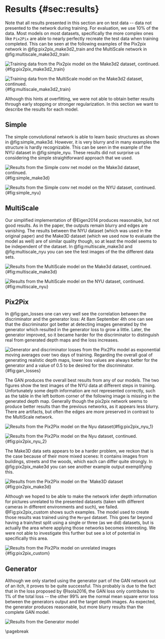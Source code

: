 # Results  {#sec:results}

Note that all results presented in this section are on test data -- data not presented to the network during training. For evaluation, we use 10% of the data. Most models on most datasets, specifically the more complex ones like `Pix2Pix` are able to nearly perfectly recreate the test data when training completed. This can be seen at the following examples of the Pix2pix network in @fig:pix2pix_make3d2_train and the MultiScale network in @fig:multiscale_make3d2_train:

![Training data from the `Pix2pix` model on the `Make3d2` dataset, continued.](assets/pix2pix_make3d2_train.png){#fig:pix2pix_make3d2_train}

![Training data from the `MultiScale` model on the `Make3d2` dataset, continued.](assets/multiscale_make3d2_train.png){#fig:multiscale_make3d2_train}

Although this hints at overfitting, we were not able to obtain better results through early stopping or stronger regularization. In this section we want to describe the results for each model.

## Simple

The simple convolutional network is able to learn basic structures as shown in @fig:simple_make3d. However, it is very blurry and in many examples the structure is hardly recognizable. This can be seen in the example of the NYU dataset in @fig:simple_nyu. These results did not surprise us considering the simple straightforward approach that we used.

![Results from the `Simple conv net` model on the `Make3d` dataset, continued.](assets/simple_make3d.png){#fig:simple_make3d}

![Results from the `Simple conv net` model on the `NYU` dataset, continued.](assets/simple_nyu.png){#fig:simple_nyu}

## MultiScale

Our simplified implementation of @Eigen2014 produces reasonable, but not good results. As in the paper, the outputs remain blurry and edges are vanishing. The results between the NYU dataset (which was used in the original paper) and the Make3D dataset (which we used now to evaluate the model as well) are of similar quality though, so at least the model seems to be independent of the dataset. In @fig:multiscale_make3d and @fig:multiscale_nyu you can see the test images of the the different data sets.

![Results from the `MultiScale` model on the `Make3d` dataset, continued.](assets/multiscale_make3d.png){#fig:multiscale_make3d}

![Results from the `MultiScale` model on the `NYU` dataset, continued.](assets/multiscale_nyu.png){#fig:multiscale_nyu}

## Pix2Pix

In @fig:gan_losses one can very well see the correlation between the discriminator and the generator loss: At 8am September 4th one can see that the discriminator got better at detecting images generated by the generator which resulted in the generator loss to grow a little. Later, the generator improved, so it became harder for the discriminator to distinguish real from generated depth maps and the loss increases.

![Generator and discriminator losses from the Pix2Pix model as exponential moving averages over two days of training. Regarding the overall goal of generating realistic depth maps, lower loss values are always better for the generator and a value of 0.5 to be desired for the discriminator.](assets/gan_losses.png){#fig:gan_losses}

The GAN produces the overall best results from any of our models. The two figures show the test images of the NYU data at different steps in training. Unfortunately some depth information are not represented correctly, such as the table in the left bottom corner of the following image is missing in the generated depth map. Generally though the pix2pix network seems to produce better results than the previous networks, as it appears less blurry. There are artifacts, but often the edges are more preserved in contrast to the MultiScale network.

![Results from the `Pix2Pix` model on the `Nyu` dataset](assets/pix2pix_nyu_1.png){#fig:pix2pix_nyu_1}

![Results from the `Pix2Pix` model on the `Nyu` dataset, continued.](assets/pix2pix_nyu_2.png){#fig:pix2pix_nyu_2}

The Make3D data sets appears to be a harder problem, we reckon that is the case because of their more mixed scenes: It contains images from buildings, streets and the woods, which each can differ quite strongly. In @fig:pix2pix_make3d you can see another example output exemplifying this.

![Results from the `Pix2Pix` model on the `Make3D dataset](assets/pix2pix_make3d.png){#fig:pix2pix_make3d}

Although we hoped to be able to make the network infer depth information for pictures unrelated to the presented datasets (taken with different cameras in different environments and such), we failed. @Fig:pix2pix_custom shows such examples. The model used to create those results was trained using the `Merged` dataset. This goes far beyond having a train/test split using a single or three (as we did) datasets, but is actually the area where applying those networks becomes interesting. We were not able to investigate this further but see a lot of potential in specifically this area.

![Results from the `Pix2Pix` model on unrelated images](assets/pix2pix_custom.png){#fig:pix2pix_custom}


## Generator
Although we only started using the generator part of the GAN network out of an itch, it proves to be quite successful. This probably is due to the fact that in the loss proposed by @Isola2016, the GAN loss only contributes to 1% of the total loss -- the other 99% are the normal mean square error loss between the generators output and the target depth images. As expected, the generator produces reasonable, but more blurry results than the complete GAN model.

![Results from the `Generator` model](assets/generator_nyu.png)

\pagebreak
